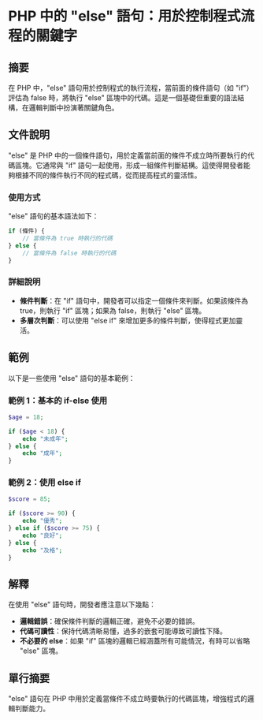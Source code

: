 <!--
Meta Description: # PHP 中的 "else" 語句：用於控制程式流程的關鍵字 ## 摘要 在 PHP 中，"else" 語句用於控制程式的執行流程，當前面的條件語句（如 "if"）評估為 false 時，將執行 "else" 區塊中的代碼。這是一個基礎但重要的語法結構，在邏輯判斷中扮演著關鍵角色。 ## 文件說明...
Meta Keywords: else, php, echo, false, score
-->

# PHP 中的 "else" 語句：用於控制程式流程的關鍵字

## 摘要
在 PHP 中，"else" 語句用於控制程式的執行流程，當前面的條件語句（如 "if"）評估為 false 時，將執行 "else" 區塊中的代碼。這是一個基礎但重要的語法結構，在邏輯判斷中扮演著關鍵角色。

## 文件說明
"else" 是 PHP 中的一個條件語句，用於定義當前面的條件不成立時所要執行的代碼區塊。它通常與 "if" 語句一起使用，形成一組條件判斷結構。這使得開發者能夠根據不同的條件執行不同的程式碼，從而提高程式的靈活性。

### 使用方式
"else" 語句的基本語法如下：

```php
if (條件) {
    // 當條件為 true 時執行的代碼
} else {
    // 當條件為 false 時執行的代碼
}
```

### 詳細說明
- **條件判斷**：在 "if" 語句中，開發者可以指定一個條件來判斷。如果該條件為 true，則執行 "if" 區塊；如果為 false，則執行 "else" 區塊。
- **多層次判斷**：可以使用 "else if" 來增加更多的條件判斷，使得程式更加靈活。

## 範例
以下是一些使用 "else" 語句的基本範例：

### 範例 1：基本的 if-else 使用
```php
$age = 18;

if ($age < 18) {
    echo "未成年";
} else {
    echo "成年";
}
```

### 範例 2：使用 else if
```php
$score = 85;

if ($score >= 90) {
    echo "優秀";
} else if ($score >= 75) {
    echo "良好";
} else {
    echo "及格";
}
```

## 解釋
在使用 "else" 語句時，開發者應注意以下幾點：
- **邏輯錯誤**：確保條件判斷的邏輯正確，避免不必要的錯誤。
- **代碼可讀性**：保持代碼清晰易懂，過多的嵌套可能導致可讀性下降。
- **不必要的 else**：如果 "if" 區塊的邏輯已經涵蓋所有可能情況，有時可以省略 "else" 區塊。

## 單行摘要
"else" 語句在 PHP 中用於定義當條件不成立時要執行的代碼區塊，增強程式的邏輯判斷能力。